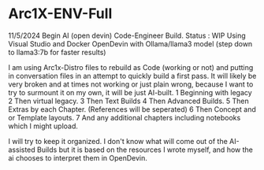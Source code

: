 # Arc1X-ENV-Full

11/5/2024
Begin AI (open devin) Code-Engineer Build.
Status : WIP
Using Visual Studio and Docker OpenDevin with Ollama/llama3 model
(step down to llama3:7b for faster results)

I am using Arc1x-Distro files to rebuild as Code (working or not) and putting in conversation files in an attempt to quickly build a first pass.
It will likely be very broken and at times not working or just plain wrong, because I want to try to surmount it on my own, it will be just AI-built.
1 Beginning with legacy 
2 Then virtual legacy.
3 Then Text Builds
4 Then Advanced Builds.
5 Then Extras by each Chapter. (References will be seperated)
6 Then Concept and or Template layouts.
7 And any additional chapters including notebooks which I might upload.

I will try to keep it organized. I don't know what will come out of the AI-assisted Builds but it is based on the resources I wrote myself, and how the ai chooses to interpret them in OpenDevin.
